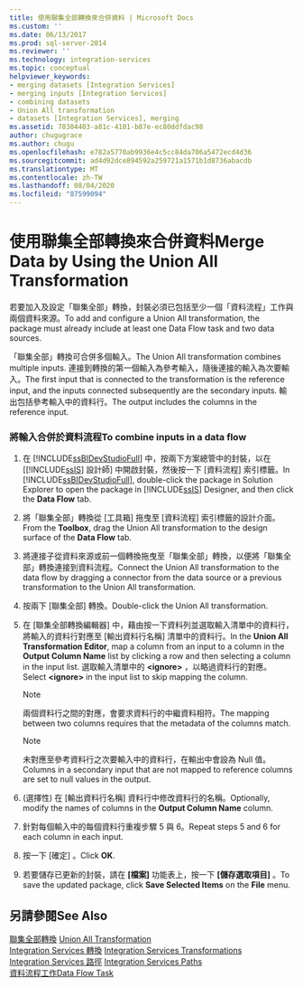 ```yaml
---
title: 使用聯集全部轉換來合併資料 | Microsoft Docs
ms.custom: ''
ms.date: 06/13/2017
ms.prod: sql-server-2014
ms.reviewer: ''
ms.technology: integration-services
ms.topic: conceptual
helpviewer_keywords:
- merging datasets [Integration Services]
- merging inputs [Integration Services]
- combining datasets
- Union All transformation
- datasets [Integration Services], merging
ms.assetid: 78304403-a81c-4101-b87e-ec80ddfdac98
author: chugugrace
ms.author: chugu
ms.openlocfilehash: e782a5770ab9936e4c5cc84da706a5472ecd4d36
ms.sourcegitcommit: ad4d92dce894592a259721a1571b1d8736abacdb
ms.translationtype: MT
ms.contentlocale: zh-TW
ms.lasthandoff: 08/04/2020
ms.locfileid: "87599094"
---
```

# <a name="merge-data-by-using-the-union-all-transformation"></a><span data-ttu-id="3262f-102">使用聯集全部轉換來合併資料</span><span class="sxs-lookup"><span data-stu-id="3262f-102">Merge Data by Using the Union All Transformation</span></span>
  <span data-ttu-id="3262f-103">若要加入及設定「聯集全部」轉換，封裝必須已包括至少一個「資料流程」工作與兩個資料來源。</span><span class="sxs-lookup"><span data-stu-id="3262f-103">To add and configure a Union All transformation, the package must already include at least one Data Flow task and two data sources.</span></span>  
  
 <span data-ttu-id="3262f-104">「聯集全部」轉換可合併多個輸入。</span><span class="sxs-lookup"><span data-stu-id="3262f-104">The Union All transformation combines multiple inputs.</span></span> <span data-ttu-id="3262f-105">連接到轉換的第一個輸入為參考輸入，隨後連接的輸入為次要輸入。</span><span class="sxs-lookup"><span data-stu-id="3262f-105">The first input that is connected to the transformation is the reference input, and the inputs connected subsequently are the secondary inputs.</span></span> <span data-ttu-id="3262f-106">輸出包括參考輸入中的資料行。</span><span class="sxs-lookup"><span data-stu-id="3262f-106">The output includes the columns in the reference input.</span></span>  
  
### <a name="to-combine-inputs-in-a-data-flow"></a><span data-ttu-id="3262f-107">將輸入合併於資料流程</span><span class="sxs-lookup"><span data-stu-id="3262f-107">To combine inputs in a data flow</span></span>  
  
1.  <span data-ttu-id="3262f-108">在 [!INCLUDE[ssBIDevStudioFull](../../../includes/ssbidevstudiofull-md.md)] 中，按兩下方案總管中的封裝，以在 [[!INCLUDE[ssIS](../../../includes/ssis-md.md)] 設計師] 中開啟封裝，然後按一下 [資料流程]  索引標籤。</span><span class="sxs-lookup"><span data-stu-id="3262f-108">In [!INCLUDE[ssBIDevStudioFull](../../../includes/ssbidevstudiofull-md.md)], double-click the package in Solution Explorer to open the package in [!INCLUDE[ssIS](../../../includes/ssis-md.md)] Designer, and then click the **Data Flow** tab.</span></span>  
  
2.  <span data-ttu-id="3262f-109">將「聯集全部」轉換從 [工具箱]  拖曳至 [資料流程]  索引標籤的設計介面。</span><span class="sxs-lookup"><span data-stu-id="3262f-109">From the **Toolbox**, drag the Union All transformation to the design surface of the **Data Flow** tab.</span></span>  
  
3.  <span data-ttu-id="3262f-110">將連接子從資料來源或前一個轉換拖曳至「聯集全部」轉換，以便將「聯集全部」轉換連接到資料流程。</span><span class="sxs-lookup"><span data-stu-id="3262f-110">Connect the Union All transformation to the data flow by dragging a connector from the data source or a previous transformation to the Union All transformation.</span></span>  
  
4.  <span data-ttu-id="3262f-111">按兩下 [聯集全部] 轉換。</span><span class="sxs-lookup"><span data-stu-id="3262f-111">Double-click the Union All transformation.</span></span>  
  
5.  <span data-ttu-id="3262f-112">在 [聯集全部轉換編輯器]  中，藉由按一下資料列並選取輸入清單中的資料行，將輸入的資料行對應至 [輸出資料行名稱]  清單中的資料行。</span><span class="sxs-lookup"><span data-stu-id="3262f-112">In the **Union All Transformation Editor**, map a column from an input to a column in the **Output Column Name** list by clicking a row and then selecting a column in the input list.</span></span> <span data-ttu-id="3262f-113">選取輸入清單中的 **\<ignore>** ，以略過資料行的對應。</span><span class="sxs-lookup"><span data-stu-id="3262f-113">Select **\<ignore>** in the input list to skip mapping the column.</span></span>  
  
    > [!NOTE]  
    >  <span data-ttu-id="3262f-114">兩個資料行之間的對應，會要求資料行的中繼資料相符。</span><span class="sxs-lookup"><span data-stu-id="3262f-114">The mapping between two columns requires that the metadata of the columns match.</span></span>  
  
    > [!NOTE]  
    >  <span data-ttu-id="3262f-115">未對應至參考資料行之次要輸入中的資料行，在輸出中會設為 Null 值。</span><span class="sxs-lookup"><span data-stu-id="3262f-115">Columns in a secondary input that are not mapped to reference columns are set to null values in the output.</span></span>  
  
6.  <span data-ttu-id="3262f-116">(選擇性) 在 [輸出資料行名稱]  資料行中修改資料行的名稱。</span><span class="sxs-lookup"><span data-stu-id="3262f-116">Optionally, modify the names of columns in the **Output Column Name** column.</span></span>  
  
7.  <span data-ttu-id="3262f-117">針對每個輸入中的每個資料行重複步驟 5 與 6。</span><span class="sxs-lookup"><span data-stu-id="3262f-117">Repeat steps 5 and 6 for each column in each input.</span></span>  
  
8.  <span data-ttu-id="3262f-118">按一下 [確定]  。</span><span class="sxs-lookup"><span data-stu-id="3262f-118">Click **OK**.</span></span>  
  
9. <span data-ttu-id="3262f-119">若要儲存已更新的封裝，請在 **[檔案]** 功能表上，按一下 **[儲存選取項目]** 。</span><span class="sxs-lookup"><span data-stu-id="3262f-119">To save the updated package, click **Save Selected Items** on the **File** menu.</span></span>  
  
## <a name="see-also"></a><span data-ttu-id="3262f-120">另請參閱</span><span class="sxs-lookup"><span data-stu-id="3262f-120">See Also</span></span>  
 <span data-ttu-id="3262f-121">[聯集全部轉換](union-all-transformation.md) </span><span class="sxs-lookup"><span data-stu-id="3262f-121">[Union All Transformation](union-all-transformation.md) </span></span>  
 <span data-ttu-id="3262f-122">[Integration Services 轉換](integration-services-transformations.md) </span><span class="sxs-lookup"><span data-stu-id="3262f-122">[Integration Services Transformations](integration-services-transformations.md) </span></span>  
 <span data-ttu-id="3262f-123">[Integration Services 路徑](../integration-services-paths.md) </span><span class="sxs-lookup"><span data-stu-id="3262f-123">[Integration Services Paths](../integration-services-paths.md) </span></span>  
 [<span data-ttu-id="3262f-124">資料流程工作</span><span class="sxs-lookup"><span data-stu-id="3262f-124">Data Flow Task</span></span>](../../control-flow/data-flow-task.md)  
  
  
